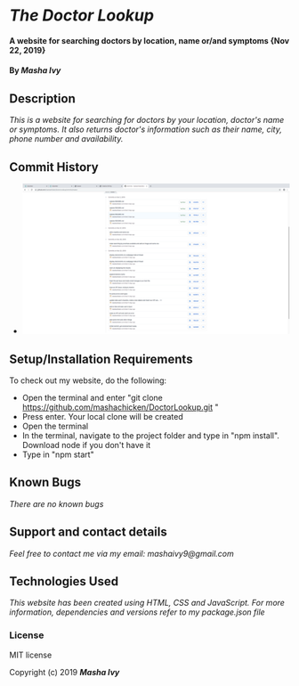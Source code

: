 # _The Doctor Lookup_

#### A website for searching doctors by location, name or/and symptoms {Nov 22, 2019}

#### By _**Masha Ivy**_

## Description

_This is a website for searching for doctors by your location, doctor's name or symptoms. It also returns doctor's information such as their name, city, phone number and availability._

## Commit History

* ![Screenshot](screen.png)

## Setup/Installation Requirements

To check out my website, do the following:

* Open the terminal and enter "git clone https://github.com/mashachicken/DoctorLookup.git "
* Press enter. Your local clone will be created
* Open the terminal
* In the terminal, navigate to the project folder and type in "npm install". Download node if you don't have it
* Type in "npm start"

## Known Bugs

_There are no known bugs_

## Support and contact details

_Feel free to contact me via my email:
mashaivy9@gmail.com_

## Technologies Used

_This website has been created using HTML, CSS and JavaScript. For more information, dependencies and versions refer to my package.json file_

### License
MIT license

Copyright (c) 2019 **_Masha Ivy_**
